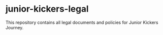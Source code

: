 # junior-kickers-legal

This repository contains all legal documents and policies for Junior Kickers Journey.
